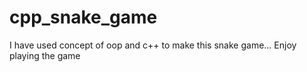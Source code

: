 # cpp_snake_game
I have used concept of oop and c++ to make this snake game... Enjoy playing the game
